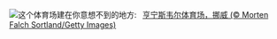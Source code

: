 ![](https://www.bing.com/th?id=OHR.FootballField_ZH-CN6439594719_UHD.jpg&w=1000)这个体育场建在你意想不到的地方:&nbsp;&ensp;[亨宁斯韦尔体育场，挪威 (© Morten Falch Sortland/Getty Images)](https://www.bing.com/th?id=OHR.FootballField_ZH-CN6439594719_UHD.jpg)
<br><br/>
